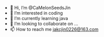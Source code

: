 - 👋 Hi, I’m @CaMelonSeedsJin
- 👀 I’m interested in coding
- 🌱 I’m currently learning java
- 💞️ I’m looking to collaborate on ...
- 📫 How to reach me jakcjin0226@163.com

<!---
CaMelonSeedsJin/CaMelonSeedsJin is a ✨ special ✨ repository because its `README.md` (this file) appears on your GitHub profile.
You can click the Preview link to take a look at your changes.
--->
